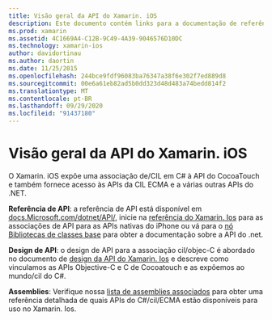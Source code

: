 ```yaml
---
title: Visão geral da API do Xamarin. iOS
description: Este documento contém links para a documentação de referência da API do Xamarin, um guia que descreve o design da API do Xamarin. iOS e uma lista de assemblies que estão disponíveis para uso no desenvolvimento do Xamarin.
ms.prod: xamarin
ms.assetid: 4C1669A4-C12B-9C49-4A39-9046576D10DC
ms.technology: xamarin-ios
author: davidortinau
ms.author: daortin
ms.date: 11/25/2015
ms.openlocfilehash: 244bce9fdf96083ba76347a38f6e302f7ed889d8
ms.sourcegitcommit: 00e6a61eb82ad5b0dd323d48d483a74bedd814f2
ms.translationtype: MT
ms.contentlocale: pt-BR
ms.lasthandoff: 09/29/2020
ms.locfileid: "91437180"
---
```

# <a name="xamarinios-api-overview"></a>Visão geral da API do Xamarin. iOS

O Xamarin. iOS expõe uma associação de/CIL em C# à API do CocoaTouch e também fornece acesso às APIs da CIL ECMA e a várias outras APIs do .NET.

 **Referência de API**: a referência de API está disponível em [docs.Microsoft.com/dotnet/API/](/dotnet/api/), inicie na [referência do Xamarin. Ios](/dotnet/api/?view=xamarin-ios-sdk-12) para as associações de API para as APIs nativas do iPhone ou vá para o [nó Bibliotecas de classes base](/dotnet/api/?view=xamarinios-10.8) para obter a documentação sobre a API do .net.

 **Design de API**: o design de API para a associação cil/objec-C é abordado no documento de [design da API do Xamarin. Ios](~/ios/internals/api-design/index.md) e descreve como vinculamos as APIs Objective-C e C de Cocoatouch e as expõemos ao mundo/cil do C#.

 **Assemblies**: Verifique nossa [lista de assemblies associados](~/cross-platform/internals/available-assemblies.md) para obter uma referência detalhada de quais APIs do C#/cil/ECMA estão disponíveis para uso no Xamarin. Ios.